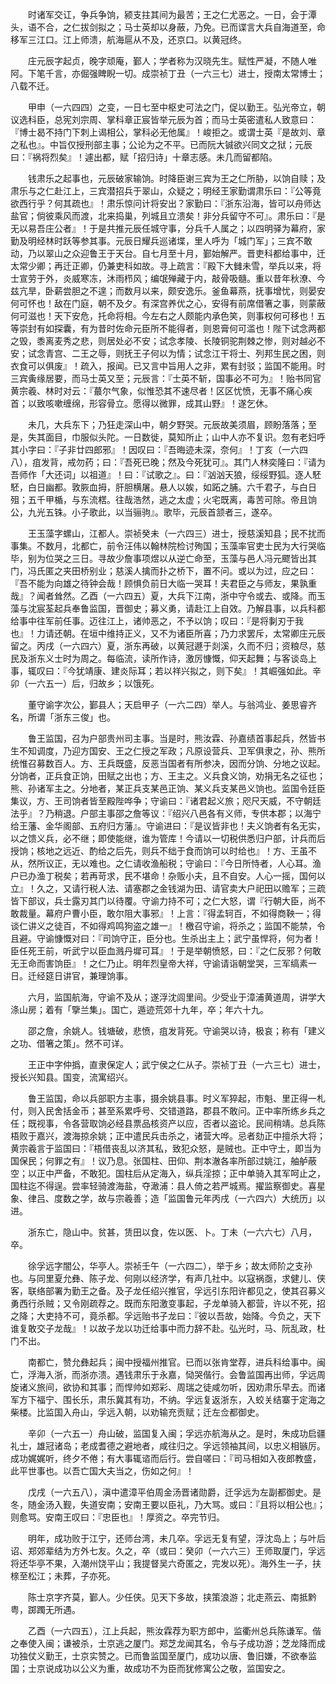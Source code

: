 <!-- { "loadSidebar": true } -->
　　时诸军交讧，争兵争饷，颍支拄其间为最苦；王之仁尤恶之。一日，会于潭头，语不合，之仁拔剑拟之；马士英却以身蔽，乃免。已而谍言大兵自海道至，命移军三江口。江上师溃，航海扈从不及，还京口。以黄冠终。

　　庄元辰字起贞，晚字顽庵，鄞人；学者称为汉晓先生。赋性严凝，不随人唯阿。下笔千言，亦倔强睥睨一切。成崇祯丁丑（一六三七）进士，授南太常博士；八载不迁。

　　甲申（一六四四）之变，一日七至中枢史可法之门，促以勤王。弘光帝立，朝议选科臣，总宪刘宗周、掌科章正宸皆举元辰为首；而马士英密遣私人致意曰：『博士曷不持门下刺上谒相公，掌科必无他属』！峻拒之。或谓士英『是故刘、章之私也』。中旨仅授刑部主事；公论为之不平。已而阮大铖欲兴同文之狱；元辰曰：『祸将烈矣』！遽出都，赋「招归诗」十章志感。未几而留都陷。

　　钱肃乐之起事也，元辰破家输饷。时降臣谢三宾为王之仁所胁，以饷自赎；及肃乐与之仁赴江上，三宾潜招兵于翠山，众疑之；明经王家勤谓肃乐曰：『公等竟欲西行乎？何其疏也』！肃乐惊问计将安出？家勤曰：『浙东沿海，皆可以舟师达盐官；倘彼乘风而渡，北来捣巢，列城且立溃矣！非分兵留守不可』。肃乐曰：『是无以易吾庄公者』！于是共推元辰任城守事，分兵千人属之；以四明驿为幕府，家勤及明经林时跃等参其事。元辰日耀兵巡诸堞，里人呼为「城门军」；三宾不敢动，乃以翠山之众迎鲁王于天台。自七月至十月，鄞始解严。晋吏科都给事中，迁太常少卿；再迁正卿，仍兼吏科如故。寻上疏言：『殿下大雠未雪，举兵以来，将士宣劳于外，炎威寒冻，沐雨栉风；编氓殚藏于内，敲骨吸髓。重以昔年秋潦、今兹亢旱，卧薪尝胆之不遑；而数月以来，颇安逸乐。釜鱼幕燕，抚事增忧，则晏安何可怀也！敌在门庭，朝不及夕。有深宫养优之心，安得有前席借箸之事，则蒙蔽何可滋也！天下安危，托命将相。今左右之人颇能内承色笑，则事权何可移也！五等崇封有如探囊，有为昔时佐命元臣所不能得者，则恩膏何可滥也！陛下试念两都之毁，黍离麦秀之悲，则居处必不安；试念孝陵、长陵铜驼荆棘之惨，则对越必不安；试念青宫、二王之辱，则抚王子何以为情；试念江干将士、列邦生民之困，则衣食可以俱废』！疏入，报闻。已又言中旨用人之非，累有封驳；监国不能用。时三宾夤缘居要，而马士英又至；元辰言：『士英不斩，国事必不可为』！贻书同官黄宗羲、林时对云：『蕞尔气象，似惟恐其不速尽者！区区忧愤，无事不痛心疾首；以致咳嗽缠绵，形容骨立。愿得以微罪，成其山野』！遂乞休。

　　未几，大兵东下；乃狂走深山中，朝夕野哭。元辰故美须眉，顾盼落落；至是，失其面目，巾服似头陀。一日数徙，莫知所止；山中人亦不复识。忽有老妇呼其小字曰：『子非廿四郎邪』！因叹曰：『吾晦迹未深，奈何』！丁亥（一六四八），疽发背，戒勿药；曰：『吾死已晚；然及今死犹可』。其门人林奕隆曰：『请为吾师作「大还词」以祖道』！曰：『试歌之』。曰：『汹汹天狼，绥绥野狐。逐人駓駓，白日幽都。敦脄血拇，肝胆横屠。悬人以娭，如跖之脯。六千君子，与白日殂；五千甲楯，与东流楛。往哉浩然，逃之太虚；火宅既离，毒苦可除。帝且饷公，九光五铢。小子歌此，以当骊驹』。歌毕，元辰首颔者三，遂卒。

　　王玉藻字螺山，江都人。崇祯癸未（一六四三）进士，授慈溪知县；民不扰而事集。不数月，北都亡，前令汪伟以翰林院检讨殉国；玉藻率官吏士民为大行哭临毕，别为位哭之三日。寻故少詹事项煜以从逆亡命至，玉藻与邑人冯元飂皆出其门，冯氏匿之夹田桥别业；慈溪人擒而扑之桥下，置不问。或以为过，应之曰：『吾不能为向雄之待钟会哉！顾惧负前日大临一哭耳！夫君臣之与师友，果孰重哉』？闻者耸然。乙酉（一六四五）夏，大兵下江南，浙中守令或去、或降。而玉藻与沈宸荃起兵奉鲁监国，晋御史；募义勇，请赴江上自效。乃解县事，以兵科都给事中往军前任事。迈往江上，诸帅恶之，不予以饷；叹曰：『是将剚刃于我也』！力请还朝。在垣中维持正义，又不为诸臣所喜；乃力求罢斥，太常卿庄元辰留之。丙戌（一六四六）夏，浙东再破，以黄冠遯于剡溪，久而不归；资粮尽，慈民及浙东义士时为周之。每临流，读所作诗，激厉慷慨，仰天起舞；与客谈岛上事，辄叹曰：『今犹靖康、建炎际耳；若以祥兴拟之，则下矣』！其崛强如此。辛卯（一六五一）后，归故乡；以饿死。

　　董守谕字次公，鄞县人；天启甲子（一六二四）举人。与翁鸿业、姜思睿齐名，所谓「浙东三俊」也。

　　鲁王监国，召为户部贵州司主事。当是时，熊汝霖、孙嘉绩首事起兵，然皆书生不知调度，乃迎方国安、王之仁授之军政；凡原设营兵、卫军俱隶之，孙、熊所统惟召募数百人。方、王兵既盛，反恶当国者有所参决，因而分饷、分地之议起。分饷者，正兵食正饷，田赋之出也；方、王主之。义兵食义饷，劝捐无名之征也；熊、孙诸军主之。分地者，某正兵支某邑正饷、某义兵支某邑义饷也。监国令廷臣集议，方、王司饷者皆至殿陛哗争；守谕曰：『诸君起义旅；咫尺天威，不守朝廷法乎』？乃稍退。户部主事邵之詹等议：『绍兴八邑各有义师，专供本郡；以海宁给王藩、金华阁部、五府归方藩』。守谕进曰：『是议皆非也！夫义饷者有名无实，以之馈义兵，必不继；即使能继，谁为管库！今请以一切税供悉归户部，计兵而后授饷；核地之远近、酌给之后先，则兵不绌于食而饷可以时给也』！方、王虽不从，然所议正，无以难也。之仁请收渔船税；守谕曰：『今日所恃者，人心耳。渔户已办渔丁税矣；若再苛求，民不堪命！杂贩小夫，且不自安。人心一摇，国何以立』！久之，又请行税人法、请塞郡之金钱湖为田、请官卖大户祀田以赡军；三疏皆下部议，兵士露刃其门以待覆。守谕力持不可；之仁大怒，谓『行朝大臣，尚不敢裁量。幕府户曹小臣，敢尔阻大事邪』！上言：『得孟轲百，不如得商鞅一；得谈仁讲义之徒百，不如得鸡鸣狗盗之雄一』！檄召守谕，将杀之；监国不能禁，令且避。守谕慷慨对曰：『司饷守正，臣分也。生杀出主上；武宁虽悍将，何为者！臣任死王前，听武宁以臣血溅丹墀可耳』！于是举朝愤怒，曰：『之仁反邪？何敢无王命而害饷臣』！之仁乃止。明年烈皇帝大祥，守谕请诣朝堂哭，三军缟素一日。迁经筵日讲官，兼理饷事。

　　六月，监国航海，守谕不及从；遂浮沈闾里间。少受业于漳浦黄道周，讲学大涤山房；着有「擥兰集」。国亡，遁迹荒郊十九年，卒；年六十九。

　　邵之詹，余姚人。钱塘破，悲愤，疽发背死。守谕哭以诗，极哀；称有「建义之功、借箸之策」。然不可详。

　　王正中字仲撝，直隶保定人；武宁侯之仁从子。崇祯丁丑（一六三七）进士，授长兴知县。国变，流寓绍兴。

　　鲁王监国，命以兵部职方主事，摄余姚县事。时义军猝起，市魁、里正得一札付，则入民舍括金币；甚至系累呼号、交错道路，郡县不敢问。正中率所练乡兵之任；既视事，令各营取饷必经县票品核资产以应，否者以盗论。民间稍靖。总兵陈梧败于嘉兴，渡海掠余姚；正中遣民兵击杀之，诸营大哗。忌者劾正中擅杀大将；黄宗羲言于监国曰：『梧借丧乱以济其私，致犯众怒，是贼也。正中守土，即当为国保民；何罪之有』！议乃息。张国柱、田仰、荆本澈各率所部过姚江，舳舻蔽空；以正中严备，不敢犯。国柱后从定海入，纵兵淫掠；正中单骑入其军呵止之，国柱迄不得逞。尝率轻骑渡海盐，夺澉浦：县人倚之若严城焉。擢监察御史。喜星象、律吕、度数之学，故与宗羲善；造「监国鲁元年丙戌（一六四六）大统历」以进。

　　浙东亡，隐山中。贫甚，赁田以食，佐以医、卜。丁未（一六六七）八月，卒。

　　徐孚远字闇公，华亭人。崇祯壬午（一六四二），举于乡；故太师阶之支孙也。与同里夏允彝、陈子龙、何刚以经济学，有声几社中。以寇祸亟，求健儿、侠客，联络部署为勤王之备。及子龙任绍兴推官，孚远引东阳许都见之，使其召募义勇西行杀贼；又令刚疏荐之。既而东阳激变事起，子龙单骑入都营，许以不死，招之降；大吏持不可，竟杀都。孚远贻书子龙曰：『彼以吾故，始降。今负之，天下谁复敢交子龙哉』！以故子龙以功迁给事中而力辞不赴。弘光时，马、阮乱政，杜门不出。

　　南都亡，赞允彝起兵；闽中授福州推官。已而以张肯堂荐，进兵科给事中。闽亡，浮海入浙，而浙亦溃。遇钱肃乐于永嘉，恸哭偕行。会鲁监国再出师，孚远周旋诸义旅间，欲协和其事；而悍帅如郑彩、周瑞之徒咸勿听，因劝肃乐早去。而诸军方下福宁、围长乐，肃乐冀其有功，不纳。孚远复返浙东，入蛟关结寨于定海之柴楼。比监国入舟山，孚远入朝，以劝输充贡赋；迁左佥都御史。

　　辛卯（一六五一）舟山破，监国复入闽；孚远亦航海从之。是时，朱成功启疆礼士，雄冠诸岛；老成耆德之避地者，咸往归之。孚远领袖其间，以忠义相镞厉。成功娓娓听，终夕不倦；有大事辄谘而后行。尝自嗟曰：『司马相如入夜郎教盛，此平世事也。以吾亡国大夫当之，伤如之何』！

　　戊戌（一六五八），滇中遣漳平伯周金汤晋诸勋爵，迁孚远为左副都御史。是冬，随金汤入觐，失道安南；安南王要以臣礼，乃大骂。或曰：『且将以相公也』；则愈骂。安南王叹曰：『忠臣也』！厚资之。卒完节归。

　　明年，成功败于江宁，还师台湾，未几卒。孚远无复有望，浮沈岛上；与叶后诏、郑郊辈结为方外七友。久之，卒（或曰：癸卯（一六六三）王师取厦门，孚远将还华亭不果，入潮州饶平山；我提督吴六奇匿之，完发以死）。海外生一子，扶榇至松江；未葬，子亦死。

　　陈士京字齐莫，鄞人。少任侠。见天下多故，挟策浪游；北走燕云、南抵黔粤，踯躅无所遇。

　　乙酉（一六四五），江上兵起，熊汝霖荐为职方郎中，监衢州总兵陈谦军。偕之奉使入闽；谦被杀，士京逃之厦门。郑芝龙闻其名，令与子成功游；芝龙降而成功独仗义勤王，士京实赞之。已而鲁监国至厦门，成功以唐、鲁旧嫌，不欲奉监国；士京说成功以公义为重，故成功不为臣而犹修寓公之敬，监国安之。

